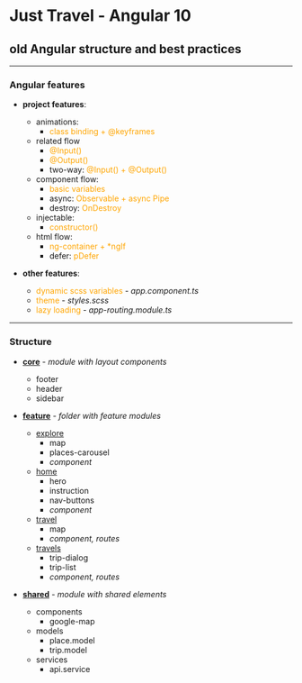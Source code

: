 # Just Travel - Angular 10

## old Angular structure and best practices

---------------------
<style>
x { color: orange }
g { color: gold }
</style>

### Angular features

* **project features**:
    * animations:
        * <x>class binding + @keyframes</x>
    * related flow
        * <x>@Input()</x>
        * <x>@Output()</x>
        * two-way: <x>@Input() + @Output()</x>
    * component flow:
        * <x>basic variables</x>
        * async: <x>Observable + async Pipe</x>
        * destroy: <x>OnDestroy</x>
    * injectable:
        * <x>constructor()</x>
    * html flow:
        * <x>ng-container + *ngIf</x>
        * defer: <x>pDefer</x>


* **other features**:
    * <x>dynamic scss variables</x> - _app.component.ts_
    * <x>theme</x> - _styles.scss_
    * <x>lazy loading</x> - _app-routing.module.ts_

------------------

### Structure

* **[core](app/src/app/core)** - _module with layout components_
    * footer
    * header
    * sidebar


* **[feature](app/src/app/feature)** - _folder with feature modules_
    * [explore](app/src/app/feature/explore)
        * map
        * places-carousel
        * _component_
    * [home](app/src/app/feature/home)
        * hero
        * instruction
        * nav-buttons
        * _component_
    * [travel](app/src/app/feature/travel)
        * map
        * _component, routes_
    * [travels](app/src/app/feature/travels)
        * trip-dialog
        * trip-list
        * _component, routes_


* **[shared](app/src/app/shared)** - _module with shared elements_
    * components
        * google-map
    * models
        * place.model
        * trip.model
    * services
        * api.service
